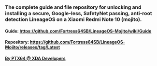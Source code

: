 ### The complete guide and file repository for unlocking and installing a secure, Google-less, SafetyNet passing, anti-root detection LineageOS on a Xiaomi Redmi Note 10 (mojito).

#### Guide: https://github.com/Fortress64SB/LineageOS-Mojito/wiki/Guide
#### Repository: https://github.com/Fortress64SB/LineageOS-Mojito/releases/tag/Latest

#### <a href="https://forum.xda-developers.com/m/ptx64.11988819/">By PTX64 @ XDA Developers</a>
